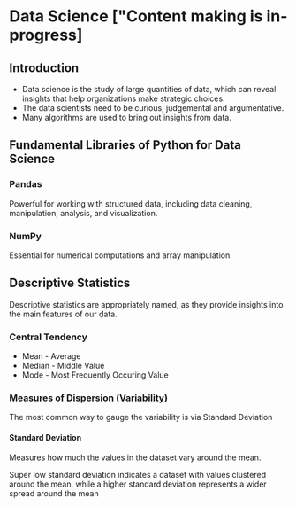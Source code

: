# Data Science ["Content making is in-progress]
## Introduction

* Data science is the study of large quantities of data, which can reveal insights that help organizations make strategic choices.
* The data scientists need to be curious, judgemental and argumentative.
* Many algorithms are used to bring out insights from data. 

## Fundamental Libraries of Python for Data Science

### Pandas

Powerful for working with structured data, including data cleaning, manipulation, analysis, and visualization.

### NumPy

Essential for numerical computations and array manipulation.


## Descriptive Statistics

Descriptive statistics are appropriately named, as they provide insights into the main features of our data.  

### Central Tendency

* Mean - Average
* Median - Middle Value
* Mode - Most Frequently Occuring Value

### Measures of Dispersion (Variability)

The most common way to gauge the variability is via Standard Deviation

#### Standard Deviation

Measures how much the values in the dataset vary around the mean.

Super low standard deviation indicates a dataset with values clustered around the mean, while a higher standard deviation represents a wider spread around the mean

